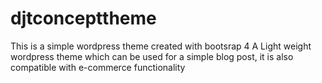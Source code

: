 # djtconcepttheme
This is a simple wordpress theme created with bootsrap 4
A Light weight wordpress theme which can be used for a simple blog post, it is also compatible with e-commerce functionality
